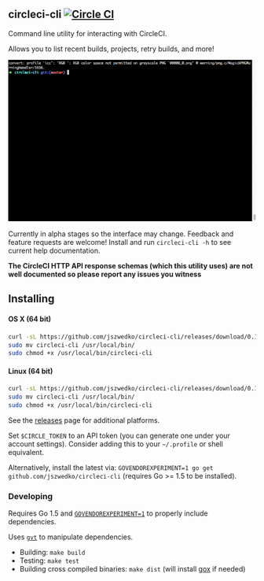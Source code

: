 ## circleci-cli [![Circle CI](https://circleci.com/gh/jszwedko/circleci-cli.svg?style=svg)](https://circleci.com/gh/jszwedko/circleci-cli)

Command line utility for interacting with CircleCI.

Allows you to list recent builds, projects, retry builds, and more!

![Demo video](demo.gif)

Currently in alpha stages so the interface may change. Feedback and feature
requests are welcome! Install and run `circleci-cli -h` to see current help
documentation.

**The CircleCI HTTP API response schemas (which this utility uses) are not well documented so please report any issues you witness**

## Installing

#### OS X (64 bit)

```bash
curl -sL https://github.com/jszwedko/circleci-cli/releases/download/0.1.0/darwin_amd64 > circleci-cli
sudo mv circleci-cli /usr/local/bin/
sudo chmod +x /usr/local/bin/circleci-cli
```

#### Linux (64 bit)

```bash
curl -sL https://github.com/jszwedko/circleci-cli/releases/download/0.1.0/linux_amd64 > circleci-cli
sudo mv circleci-cli /usr/local/bin/
sudo chmod +x /usr/local/bin/circleci-cli
```

See the [releases](https://github.com/jszwedko/circleci-cli/releases) page for additional platforms.

Set `$CIRCLE_TOKEN` to an API token (you can generate one under your account settings). Consider adding this to your `~/.profile` or shell equivalent.

Alternatively, install the latest via: `GOVENDOREXPERIMENT=1 go get
github.com/jszwedko/circleci-cli` (requires Go >= 1.5 to be installed).

### Developing

Requires Go 1.5 and
[`GOVENDOREXPERIMENT=1`](https://docs.google.com/document/d/1Bz5-UB7g2uPBdOx-rw5t9MxJwkfpx90cqG9AFL0JAYo/edit)
to properly include dependencies.

Uses [`gvt`](https://github.com/FiloSottile/gvt) to manipulate dependencies.

- Building: `make build`
- Testing: `make test`
- Building cross compiled binaries: `make dist` (will install
  [gox](https://github.com/mitchellh/gox) if needed)
